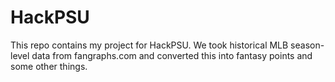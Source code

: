 # HackPSU
This repo contains my project for HackPSU.
We took historical MLB season-level data from fangraphs.com and converted this into fantasy points and some other things.
